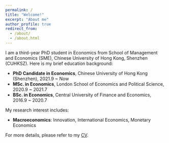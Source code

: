 ```yaml
---
permalink: /
title: "Welcome!"
excerpt: "About me"
author_profile: true
redirect_from: 
  - /about/
  - /about.html
---
```


I am a third-year PhD student in Economics from School of Management and Economics (SME), Chinese University of Hong Kong, Shenzhen (CUHKSZ). Here is my brief education background:

* **PhD Candidate in Economics**, Chinese University of Hong Kong (Shenzhen), 2021.9 ~ Now
* **MSc. in Economics**, London School of Economics and Political Science, 2020.9 ~ 2021.7 
* **BSc. in Economics**, Central University of Finance and Economics, 2016.9 ~ 2020.7 

My research interest includes:
* **Macroeconomics**: Innovation, International Economics, Monetary Economics

For more details, please refer to my [CV](../assets/Curriculum_Vitae.pdf).
